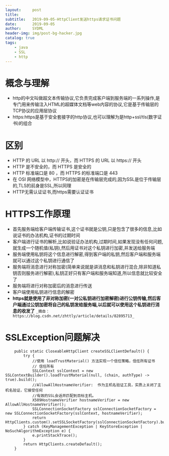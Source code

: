 ```yaml
---
layout:     post
title:      
subtitle:   2019-09-05-HttpClient发送https请求证书问题
date:       2019-09-05
author:     SYDML
header-img: img/post-bg-hacker.jpg
catalog: true
tags:
    - java
    - SSL
    - http
---
```

# 概念与理解

* http的中文叫做超文本传输协议,它负责完成客户端到服务端的一系列操作,是专门用来传输注入HTML的超媒体文档等web内容的协议,它是基于传输层的TCP协议的应用层协议
* https:https是基于安全套接字的http协议,也可以理解为是http+ssl/tls(数字证书)的组合

# 区别

* HTTP 的 URL 以 http:// 开头，而 HTTPS 的 URL 以 https:// 开头
* HTTP 是不安全的，而 HTTPS 是安全的
* HTTP 标准端口是 80 ，而 HTTPS 的标准端口是 443
* 在 OSI 网络模型中，HTTPS的加密是在传输层完成的,因为SSL是位于传输层的,TLS的前身是SSL,所以同理
* HTTP无需认证证书,而https需要认证证书 

# HTTPS工作原理

* 首先服务端给客户端传输证书,这个证书就是公钥,只是包含了很多的信息,比如说证书的办法机构,证书的过期时间
* 客户端进行证书的解析,比如说验证办法机构,过期时间,如果发现没有任何问题,就生成一个随机值(私钥),然后用证书对这个私钥进行加密,并发送给服务端
* 服务端使用私钥将这个信息进行解密,得到客户端的私钥,然后客户端和服务端就可以通过这个私钥进行通信了
* 服务端将消息进行对称加密(简单来说就是讲消息和私钥进行混合,除非知道私钥否则服务进行解密),私钥正好只有客户端和服务端知道,所以信息就比较安全了
* 服务端将进行对称加密后的消息进行传送
* 客户端使用私钥进行信息的解密
* **https就是使用了非对称加密(一对公私钥进行加密解密)进行公钥传输,然后客户端通过公钥加密将自己的私钥发给服务端,以后就可以使用这个私钥进行消息的收发了**
`_摘自：https://blog.csdn.net/zhttly/article/details/82895713_`

# SSLException问题解决

```
    public static CloseableHttpClient createSSLClientDefault() {
        try {
            //使用 loadTrustMaterial() 方法实现一个信任策略，信任所有证书
            // 信任所有
            SSLContext sslContext = new SSLContextBuilder().loadTrustMaterial(null, (chain, authType) -> true).build();
            //AllowAllHostnameVerifier:  作为主机名验证工具，实质上关闭了主机名验证，它接受任何
            //有效的SSL会话并匹配到目标主机。
            X509HostnameVerifier hostnameVerifier = new AllowAllHostnameVerifier();
            SSLConnectionSocketFactory sslConnectionSocketFactory = new SSLConnectionSocketFactory(sslContext, hostnameVerifier);
            return HttpClients.custom().setSSLSocketFactory(sslConnectionSocketFactory).build();
        } catch (KeyManagementException | KeyStoreException | NoSuchAlgorithmException e) {
            e.printStackTrace();
        }
        return HttpClients.createDefault();
    }
```